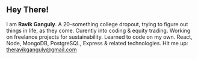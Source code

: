 ## Hey There!

I am **Ravik Ganguly**. A 20-something college dropout, trying to figure out things in life, as they come. Curently into coding & equity trading. Working on freelance projects for sustainability. Learned to code on my own. React, Node, MongoDB, PostgreSQL, Express & related technologies. Hit me up: theravikganguly@gmail.com
